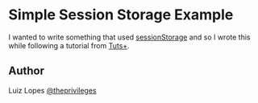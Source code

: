 Simple Session Storage Example
==============================
I wanted to write something that used [sessionStorage](https://developer.mozilla.org/en/DOM/Storage#sessionStorage "DOM Storage") and so I wrote this while following 
a tutorial from [Tuts+](http://net.tutsplus.com/tutorials/javascript-ajax/how-to-submit-a-form-with-control-enter/ "How to Submit a Form with Control + Enter").

Author
------
Luiz Lopes [@theprivileges](http://twitter.com/theprivileges)
